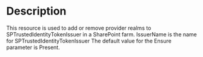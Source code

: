 # Description

This resource is used to add or remove provider realms to 
SPTrustedIdentityTokenIssuer in a SharePoint farm. IssuerName 
is the name for SPTrustedIdentityTokenIssuer
The default value for the Ensure parameter is Present.
